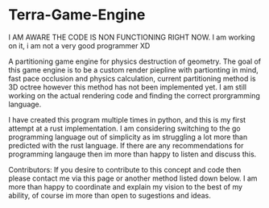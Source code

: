 # Terra-Game-Engine
I AM AWARE THE CODE IS NON FUNCTIONING RIGHT NOW. I am working on it, i am not a very good programmer XD

A partitioning game engine for physics destruction of geometry.
The goal of this game engine is to be a custom render piepline with partionting in mind, fast pace occlusion and physics calculation, 
current partitioning method is 3D octree however this method has not been implemented yet. 
I am still working on the actual rendering code and finding the correct prorgramming language.

I have created this program multiple times in python, and this is my first attempt at a rust implementation.
I am considering switching to the go programming language out of simplicity as im struggling a lot more than predicted with the rust language.
If there are any recommendations for programming langauge then im more than happy to listen and discuss this.

Contributors:
If you desire to contribute to this concept and code then please contact me via this page or another method listed down below. 
I am more than happy to coordinate and explain my vision to the best of my ability, of course im more than open to sugestions and ideas. 
